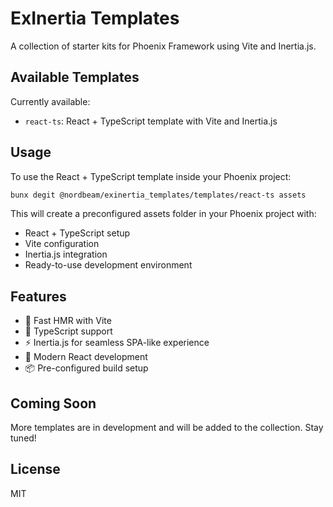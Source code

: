 # ExInertia Templates

A collection of starter kits for Phoenix Framework using Vite and Inertia.js.

## Available Templates

Currently available:

- `react-ts`: React + TypeScript template with Vite and Inertia.js

## Usage

To use the React + TypeScript template inside your Phoenix project:

```bash
bunx degit @nordbeam/exinertia_templates/templates/react-ts assets
```

This will create a preconfigured assets folder in your Phoenix project with:

- React + TypeScript setup
- Vite configuration
- Inertia.js integration
- Ready-to-use development environment

## Features

- 🚀 Fast HMR with Vite
- 🔧 TypeScript support
- ⚡ Inertia.js for seamless SPA-like experience
- 🌟 Modern React development
- 📦 Pre-configured build setup

## Coming Soon

More templates are in development and will be added to the collection. Stay tuned!

## License

MIT
